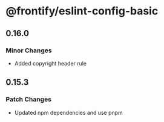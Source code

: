 # @frontify/eslint-config-basic

## 0.16.0

### Minor Changes

-   Added copyright header rule

## 0.15.3

### Patch Changes

-   Updated npm dependencies and use pnpm
